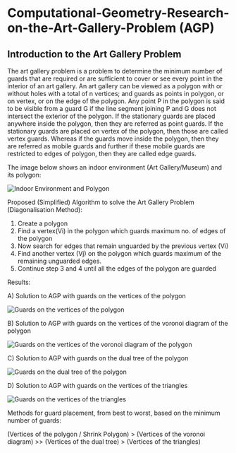 # Computational-Geometry-Research-on-the-Art-Gallery-Problem (AGP)

## Introduction to the Art Gallery Problem

The art gallery problem is a problem to determine the minimum number of guards that are required or are sufficient to cover or see every point in the interior of an art gallery. An art gallery can be viewed as a polygon with or without holes with a total of n vertices; and guards as points in polygon, or on vertex, or on the edge of the polygon. Any point P in the polygon is said to be visible from a guard G if the line segment joining P and G does not intersect the exterior of the polygon. If the stationary guards are placed anywhere inside the polygon, then they are referred as point guards. If the stationary guards are placed on vertex of the polygon, then those are called vertex guards. Whereas if the guards move inside the polygon, then they are referred as mobile guards and further if these mobile guards are restricted to edges of polygon, then they are called edge guards.

The image below shows an indoor environment (Art Gallery/Museum) and its polygon:

![Indoor Environment and Polygon](https://user-images.githubusercontent.com/79450753/166154443-0b71c4df-68f6-4a19-b088-17e3911bfdca.png)

Proposed (Simplified) Algorithm to solve the Art Gallery Problem (Diagonalisation Method):
1) Create a polygon
2) Find a vertex(Vi) in the polygon which guards maximum no. of edges of the polygon
3) Now search for edges that remain unguarded by the previous vertex (Vi)
4) Find another vertex (Vj) on the polygon which guards maximum of the remaining unguarded edges.
5) Continue step 3 and 4 until all the edges of the polygon are guarded

Results:

A) Solution to AGP with guards on the vertices of the polygon

![Guards on the vertices of the polygon](https://user-images.githubusercontent.com/79450753/166160319-7fe947e7-2698-43bc-9895-31c918019cbf.png)

B) Solution to AGP with guards on the vertices of the voronoi diagram of the polygon

![Guards on the vertices of the voronoi diagram of the polygon](https://user-images.githubusercontent.com/79450753/166160462-63d5eb58-2dd5-4c7c-853a-d725979e9ec4.png)

C) Solution to AGP with guards on the dual tree of the polygon

![Guards on the dual tree of the polygon](https://user-images.githubusercontent.com/79450753/166160612-5a3509ab-8785-4601-a541-d5cced1cd3e0.png)

D) Solution to AGP with guards on the vertices of the triangles

![Guards on the vertices of the triangles](https://user-images.githubusercontent.com/79450753/166160732-1457917d-371d-410f-b997-7ace0f8f7701.png)

Methods for guard placement, from best to worst, based on the minimum number of guards:

(Vertices of the polygon / Shrink Polygon) > (Vertices of the voronoi diagram) >> (Vertices of the dual tree) > (Vertices of the triangles) 
